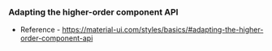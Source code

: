 ### Adapting the higher-order component API

- Reference - https://material-ui.com/styles/basics/#adapting-the-higher-order-component-api
